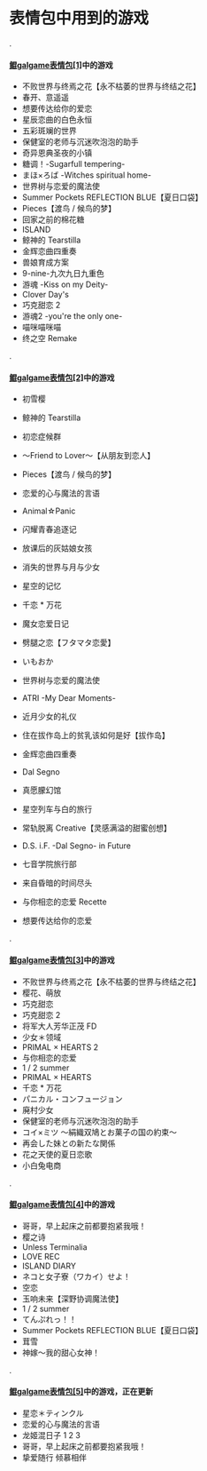 # 表情包中用到的游戏

.

#### [鲲galgame表情包[1]](https://t.me/addstickers/KUNgal1)中的游戏

* 不败世界与终焉之花【永不枯萎的世界与终结之花】
* 春开、意遥遥
* 想要传达给你的爱恋
* 星辰恋曲的白色永恒
* 五彩斑斓的世界
* 保健室的老师与沉迷吹泡泡的助手
* 奇异恩典圣夜的小镇
* 糖调！-Sugarfull tempering-
* まほ×ろば -Witches spiritual home-
* 世界树与恋爱的魔法使
* Summer Pockets REFLECTION BLUE【夏日口袋】
* Pieces【渡鸟 / 候鸟的梦】
* 回家之前的棉花糖
* ISLAND
* 鲸神的 Tearstilla
* 金辉恋曲四重奏
* 兽娘育成方案
* 9-nine-九次九日九重色
* 游魂 -Kiss on my Deity-
* Clover Day's
* 巧克甜恋 2
* 游魂2 -you're the only one-
* 喵咪喵咪喵
* 终之空 Remake

.

#### [鲲galgame表情包[2]](https://t.me/addstickers/KUNgal2)中的游戏

* 初雪樱

* 鲸神的 Tearstilla

* 初恋症候群

* ～Friend to Lover～【从朋友到恋人】

* Pieces【渡鸟 / 候鸟的梦】

* 恋爱的心与魔法的言语

* Animal☆Panic

* 闪耀青春追逐记

* 放课后的灰姑娘女孩

* 消失的世界与月与少女

* 星空的记忆

* 千恋 * 万花

* 魔女恋爱日记

* 劈腿之恋【フタマタ恋愛】

* いもおか

* 世界树与恋爱的魔法使

* ATRI -My Dear Moments-

* 近月少女的礼仪

* 住在拔作岛上的贫乳该如何是好【拔作岛】

* 金辉恋曲四重奏

* Dal Segno

* 真愿朦幻馆

* 星空列车与白的旅行

* 常轨脱离 Creative【灵感满溢的甜蜜创想】

* D.S. i.F. -Dal Segno- in Future

* 七音学院旅行部

* 来自昏暗的时间尽头

* 与你相恋的恋爱 Recette

* 想要传达给你的恋爱

.

#### [鲲galgame表情包[3]](https://t.me/addstickers/KUNgal3)中的游戏

* 不败世界与终焉之花【永不枯萎的世界与终结之花】
* 樱花、萌放
* 巧克甜恋
* 巧克甜恋 2
* 将军大人芳华正茂 FD
* 少女＊领域
* PRIMAL × HEARTS 2
* 与你相恋的恋爱
* 1 / 2 summer
* PRIMAL × HEARTS
* 千恋 * 万花
* パニカル・コンフュージョン
* 廃村少女
* 保健室的老师与沉迷吹泡泡的助手
* コイ×ミツ ～絹織双鳩とお菓子の国の約束～
* 再会した妹との新たな関係
* 花之天使的夏日恋歌
* 小白兔电商

.

#### [鲲galgame表情包[4]](https://t.me/addstickers/KUNgal4)中的游戏

* 哥哥，早上起床之前都要抱紧我哦！
* 樱之诗
* Unless Terminalia
* LOVE REC
* ISLAND DIARY
* ネコと女子寮（ワカイ）せよ！
* 空恋
* 玉响未来【深野协调魔法使】
* 1 / 2 summer
* てんぷれっ！！
* Summer Pockets REFLECTION BLUE【夏日口袋】
* 茸雪
* 神嫁～我的甜心女神！

.

#### [鲲galgame表情包[5]](https://t.me/addstickers/KUNgal5)中的游戏，正在更新

* 星恋＊ティンクル
* 恋爱的心与魔法的言语
* 龙姬混日子 1 2 3
* 哥哥，早上起床之前都要抱紧我哦！
* 挚爱随行 倾慕相伴

